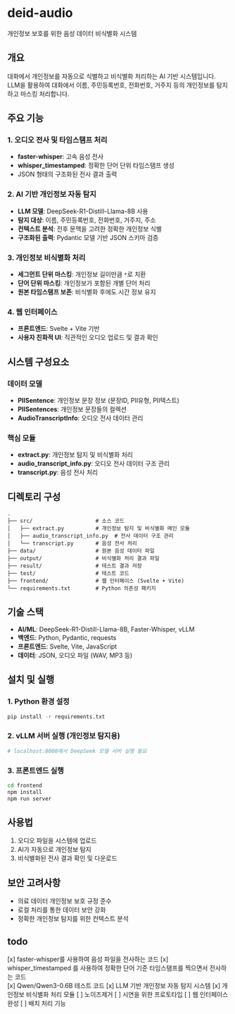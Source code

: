 # deid-audio
개인정보 보호를 위한 음성 데이터 비식별화 시스템

## 개요
대화에서 개인정보를 자동으로 식별하고 비식별화 처리하는 AI 기반 시스템입니다.
LLM을 활용하여 대화에서 이름, 주민등록번호, 전화번호, 거주지 등의 개인정보를 탐지하고 마스킹 처리합니다.

## 주요 기능

### 1. 오디오 전사 및 타임스탬프 처리
- **faster-whisper**: 고속 음성 전사
- **whisper_timestamped**: 정확한 단어 단위 타임스탬프 생성
- JSON 형태의 구조화된 전사 결과 출력

### 2. AI 기반 개인정보 자동 탐지
- **LLM 모델**: DeepSeek-R1-Distill-Llama-8B 사용
- **탐지 대상**: 이름, 주민등록번호, 전화번호, 거주지, 주소
- **컨텍스트 분석**: 전후 문맥을 고려한 정확한 개인정보 식별
- **구조화된 출력**: Pydantic 모델 기반 JSON 스키마 검증

### 3. 개인정보 비식별화 처리
- **세그먼트 단위 마스킹**: 개인정보 길이만큼 `*`로 치환
- **단어 단위 마스킹**: 개인정보가 포함된 개별 단어 처리
- **원본 타임스탬프 보존**: 비식별화 후에도 시간 정보 유지

### 4. 웹 인터페이스
- **프론트엔드**: Svelte + Vite 기반
- **사용자 친화적 UI**: 직관적인 오디오 업로드 및 결과 확인

## 시스템 구성요소

### 데이터 모델
- **PIISentence**: 개인정보 문장 정보 (문장ID, PII유형, PII텍스트)
- **PIISentences**: 개인정보 문장들의 컬렉션
- **AudioTranscriptInfo**: 오디오 전사 데이터 관리

### 핵심 모듈
- **extract.py**: 개인정보 탐지 및 비식별화 처리
- **audio_transcript_info.py**: 오디오 전사 데이터 구조 관리
- **transcript.py**: 음성 전사 처리

## 디렉토리 구성
```
.
├── src/                    # 소스 코드
│   ├── extract.py          # 개인정보 탐지 및 비식별화 메인 모듈
│   ├── audio_transcript_info.py  # 전사 데이터 구조 관리
│   └── transcript.py       # 음성 전사 처리
├── data/                   # 원본 음성 데이터 파일
├── output/                 # 비식별화 처리 결과 파일
├── result/                 # 테스트 결과 저장
├── test/                   # 테스트 코드
├── frontend/               # 웹 인터페이스 (Svelte + Vite)
└── requirements.txt        # Python 의존성 패키지
```

## 기술 스택
- **AI/ML**: DeepSeek-R1-Distill-Llama-8B, Faster-Whisper, vLLM
- **백엔드**: Python, Pydantic, requests
- **프론트엔드**: Svelte, Vite, JavaScript
- **데이터**: JSON, 오디오 파일 (WAV, MP3 등)

## 설치 및 실행

### 1. Python 환경 설정
```bash
pip install -r requirements.txt
```

### 2. vLLM 서버 실행 (개인정보 탐지용)
```bash
# localhost:8000에서 DeepSeek 모델 서버 실행 필요
```

### 3. 프론트엔드 실행
```bash
cd frontend
npm install
npm run server
```

## 사용법
1. 오디오 파일을 시스템에 업로드
2. AI가 자동으로 개인정보 탐지
3. 비식별화된 전사 결과 확인 및 다운로드

## 보안 고려사항
- 의료 데이터 개인정보 보호 규정 준수
- 로컬 처리를 통한 데이터 보안 강화
- 정확한 개인정보 탐지를 위한 컨텍스트 분석

## todo
[x] faster-whisper를 사용하여 음성 파일을 전사하는 코드
[x] whisper_timestamped 를 사용하여 정확한 단어 기준 타임스탬프를 찍으면서 전사하는 코드  
[x] Qwen/Qwen3-0.6B 테스트 코드
[x] LLM 기반 개인정보 자동 탐지 시스템
[x] 개인정보 비식별화 처리 모듈
[ ] 노이즈제거
[ ] 시연을 위한 프로토타입
[ ] 웹 인터페이스 완성
[ ] 배치 처리 기능